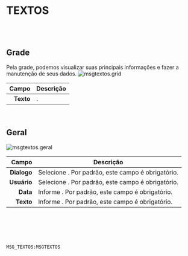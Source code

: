 # TEXTOS
<br>
<br>

## Grade
Pela grade, podemos visualizar suas principais informações e fazer a manutenção de seus dados.
![msgtextos.grid](https://raw.githubusercontent.com/netforcews/docs-siscom/master/geral/imagens/msgtextos.grid.png)

Campo | Descrição
--:|---
**Texto** | .
<br>

## Geral
![msgtextos.geral](https://raw.githubusercontent.com/netforcews/docs-siscom/master/geral/imagens/msgtextos.geral.png)

Campo | Descrição
--:|---
**Dialogo** | Selecione . Por padrão, este campo é obrigatório.
**Usuário** | Selecione . Por padrão, este campo é obrigatório.
**Data** | Informe . Por padrão, este campo é obrigatório.
**Texto** | Informe . Por padrão, este campo é obrigatório.
<br>
<br>
<br>
<br>

```MSG_TEXTOS:MSGTEXTOS```
